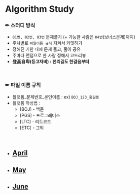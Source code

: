 # Algorithm Study

### ✏ 스터디 방식
- `01번, 02번, 03번` 문제풀기 (+ 가능한 사람은 `04번`(보너스문제)까지)
- 주차별로 `파일이름 규칙` 지켜서 커밋하기
- 정해진 기한 내에 문제 풀고, 풀이 공유
- 주마다 랜덤으로 한 사람 정해서 코드리뷰
- **登高自卑(등고자비) : 천리길도 한걸음부터**

<br/>

### ✏ 파일 이름 규칙
- 플랫폼_문제번호_본인이름 : ex) `BOJ_123_홍길동`
- 플랫폼 작성법 :
  * [BOJ] - 백준 
  * [PGS] - 프로그래머스
  * [LTC] - 리트코드
  * [ETC] - 그외

<br/>

- ## [April](4)
- ## [May](5)
- ## [June](6)
